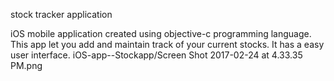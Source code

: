 stock tracker application 

iOS mobile application created using objective-c programming language. This app let you add and maintain track of your current stocks. It has a easy user interface. 
iOS-app--Stockapp/Screen Shot 2017-02-24 at 4.33.35 PM.png
